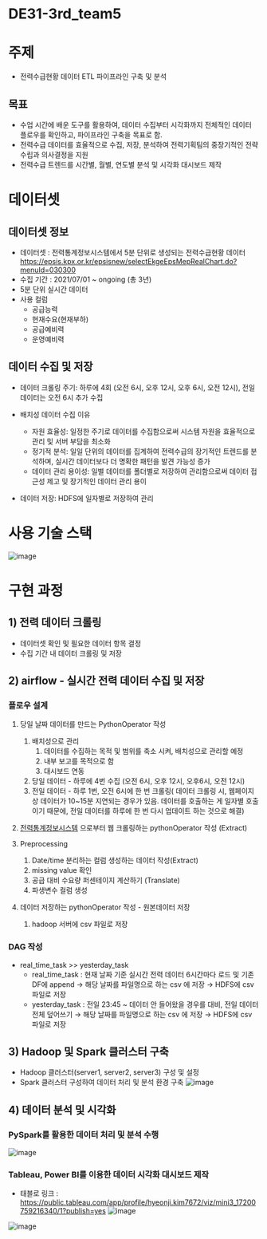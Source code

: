 # DE31-3rd_team5

# 주제
- 전력수급현황 데이터 ETL 파이프라인 구축 및 분석

## 목표
- 수업 시간에 배운 도구를 활용하여, 데이터 수집부터 시각화까지 전체적인 데이터 플로우를 확인하고, 파이프라인 구축을 목표로 함.
- 전력수급 데이터를 효율적으로 수집, 저장, 분석하여 전력기획팀의 중장기적인 전략 수립과 의사결정을 지원
- 전력수급 트렌드를 시간별, 월별, 연도별 분석 및 시각화 대시보드 제작

# 데이터셋
## 데이터셋 정보
- 데이터셋 : 전력통계정보시스템에서 5분 단위로 생성되는 전력수급현황 데이터
https://epsis.kpx.or.kr/epsisnew/selectEkgeEpsMepRealChart.do?menuId=030300
- 수집 기간 : 2021/07/01 ~ ongoing (총 3년)
- 5분 단위 실시간 데이터
- 사용 컬럼
  - 공급능력
  - 현재수요(현재부하)
  - 공급예비력
  - 운영예비력

## 데이터 수집 및 저장
- 데이터 크롤링 주기: 
  하루에 4회 (오전 6시, 오후 12시, 오후 6시, 오전 12시), 전일 데이터는 오전 6시 추가 수집

- 배치성 데이터 수집 이유
  - 자원 효율성: 
  일정한 주기로 데이터를 수집함으로써 시스템 자원을 효율적으로 관리 및 서버 부담을 최소화
  - 정기적 분석: 
  일일 단위의 데이터를 집계하여 전력수급의 장기적인 트렌드를 분석하며, 실시간 데이터보다 더 명확한   패턴을 발견 가능성 증가
  - 데이터 관리 용이성: 
  일별 데이터를 폴더별로 저장하여 관리함으로써 데이터 접근성 제고 및 장기적인 데이터 관리 용이

- 데이터 저장: 
HDFS에 일자별로 저장하여 관리


# 사용 기술 스택
![image](https://github.com/pladata-encore/DE31-3rd_team6/assets/155427737/1eaa9172-27ca-4830-9765-200a482b66f6)


# 구현 과정

## 1) 전력 데이터 크롤링
- 데이터셋 확인 및 필요한 데이터 항목 결정
- 수집 기간 내 데이터 크롤링 및 저장

## 2) airflow - 실시간 전력 데이터 수집 및 저장

### 플로우 설계
1. 당일 날짜 데이터를 만드는 PythonOperator 작성
    1. 배치성으로 관리
        1. 데이터를 수집하는 목적 및 범위를 축소 시켜, 배치성으로 관리할 예정
        2. 내부 보고를 목적으로 함
        3. 대시보드 연동
    2. 당일 데이터 - 하루에 4번 수집 (오전 6시, 오후 12시, 오후6시, 오전 12시)
    3. 전일 데이터 - 하루 1번, 오전 6시에 한 번 크롤링( 데이터 크롤링 시, 웹페이지 상 데이터가 10~15분 지연되는 경우가 있음. 데이터를 호출하는 게 일자별 호출이기 때문에, 전일 데이터를 하루에 한 번 다시 업데이트 하는 것으로 해결)

2. [전력통계정보시스템](https://epsis.kpx.or.kr/epsisnew/selectEkgeEpsMepRealChart.do?menuId=030300&locale=) 으로부터 웹 크롤링하는 pythonOperator 작성 (Extract)

3. Preprocessing 
    1. Date/time 분리하는 컬럼 생성하는 데이터 작성(Extract)
    2. missing value 확인
    3. 공급 대비 수요량 퍼센테이지 계산하기 (Translate)
    4. 파생변수 컬럼 생성

4. 데이터 저장하는 pythonOperator 작성 - 원본데이터 저장
    1. hadoop 서버에 csv 파일로 저장
  
### DAG 작성
- real_time_task >> yesterday_task
  - real_time_task : 현재 날짜 기준 실시간 전력 데이터 6시간마다 로드 및 기존 DF에 append → 해당 날짜를 파일명으로 하는 csv 에 저장 → HDFS에 csv 파일로 저장
  - yesterday_task : 전일 23:45 ~ 데이터 안 들어왔을 경우를 대비, 전일 데이터 전체 덮어쓰기 → 해당 날짜를 파일명으로 하는 csv 에 저장 → HDFS에 csv 파일로 저장


## 3) Hadoop 및 Spark 클러스터 구축
- Hadoop 클러스터(server1, server2, server3) 구성 및 설정
- Spark 클러스터 구성하여 데이터 처리 및 분석 환경 구축
![image](https://github.com/pladata-encore/DE31-3rd_team6/assets/155427737/8c48dc72-a418-4b6f-8939-656967c4f8f9)

## 4) 데이터 분석 및 시각화

### PySpark를 활용한 데이터 처리 및 분석 수행

![image](https://github.com/pladata-encore/DE31-3rd_team6/assets/155427737/8543db47-27df-4bad-942d-847b67a2b9bf)


### Tableau, Power BI를 이용한 데이터 시각화 대시보드 제작
  - 태블로 링크 : https://public.tableau.com/app/profile/hyeonji.kim7672/viz/mini3_17200759216340/1?publish=yes
![image](https://github.com/pladata-encore/DE31-3rd_team6/assets/155427737/f7aaec71-31cb-4425-865d-5a11c428fc79)

![image](https://github.com/pladata-encore/DE31-3rd_team6/assets/155427737/64c4dc41-9e80-4f21-ac45-56a243fe60da)


